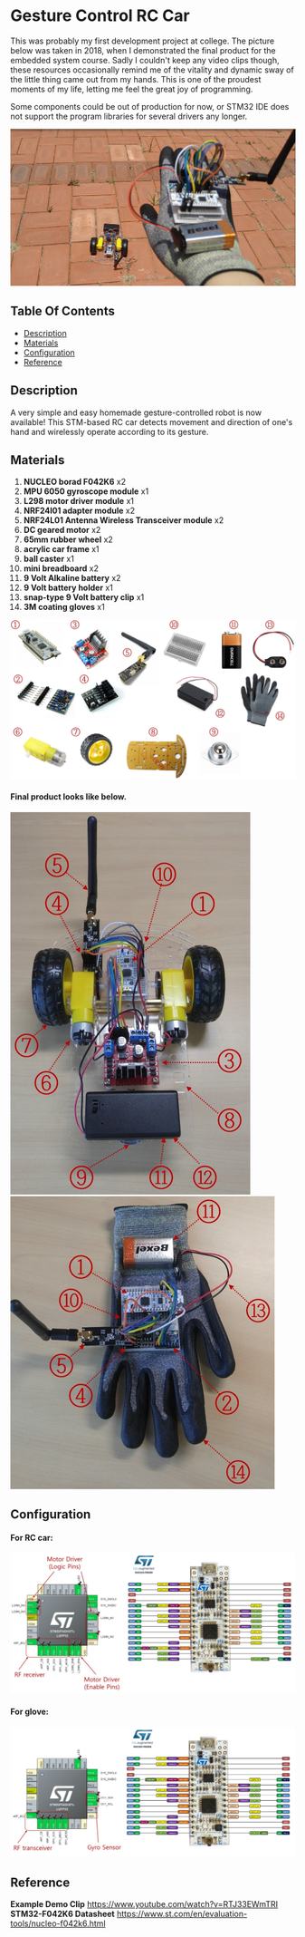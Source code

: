 # Gesture Control RC Car

This was probably my first development project at college. The picture below was taken in 2018, when I demonstrated the final product for the embedded system course. Sadly I couldn't keep any video clips though, these resources occasionally remind me of the vitality and dynamic sway of the little thing came out from my hands. This is one of the proudest moments of my life, letting me feel the great joy of programming.

Some components could be out of production for now, or STM32 IDE does not support the program libraries for several drivers any longer.

![ex_screenshot](./img/test.png)

## Table Of Contents

- [Description](#description)
- [Materials](#materials)
- [Configuration](#configuration)
- [Reference](#reference)

## Description
A very simple and easy homemade gesture-controlled robot is now available! This STM-based RC car detects movement and direction of one's hand and wirelessly operate according to its gesture.

## Materials

1.  **NUCLEO borad F042K6** x2
2.  **MPU 6050 gyroscope module** x1
3.  **L298 motor driver module** x1
4.  **NRF24l01 adapter module** x2
5.  **NRF24L01 Antenna Wireless Transceiver module** x2
6.  **DC geared motor** x2
7.  **65mm rubber wheel** x2
8.  **acrylic car frame** x1
9.  **ball caster** x1
10. **mini breadboard** x2
11. **9 Volt Alkaline battery** x2
12. **9 Volt battery holder** x1
13. **snap-type 9 Volt battery clip** x1
14. **3M coating gloves** x1

![ex_screenshot](./img/materials.jpg)


#### Final product looks like below.

![ex_screenshot](./img/car.jpg) ![ex_screenshot](./img/gloves.jpg)

## Configuration

#### For RC car:

![ex_screenshot](./img/pin_car.jpg)

#### For glove:

![ex_screenshot](./img/pin_gloves.jpg)

## Reference
**Example Demo Clip** https://www.youtube.com/watch?v=RTJ33EWmTRI</br>
**STM32-F042K6 Datasheet** https://www.st.com/en/evaluation-tools/nucleo-f042k6.html
